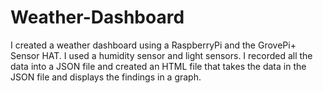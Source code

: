 # Weather-Dashboard
I created a weather dashboard using a RaspberryPi and the GrovePi+ Sensor HAT. I used a humidity sensor and light sensors. I recorded all the data into a JSON file and created an HTML file that takes the data in the JSON file and displays the findings in a graph.  
